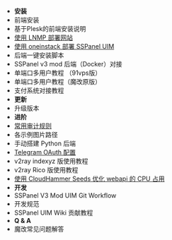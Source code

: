 - **安装**
- 前端安装
- 基于Plesk的前端安装说明
- [使用 LNMP 部署网站](https://blog.anank.ke/w/SSPanel_with_LNMP)
- [使用 oneinstack 部署 SSPanel UIM](install-using-ois)
- 后端一键安装脚本
- SSPanel v3 mod 后端（Docker）对接
- 单端口多用户教程 （91vps版）
- 单端口多用户教程（魔改原版）
- 支付系统对接教程
- **更新**
- 升级版本
- **进阶**
- [常用审计规则](useful-detect-rules)
- 各示例图片路径
- 手动搭建 Python 后端
- [Telegram OAuth 配置](setup-telegram-oauth)
- v2ray indexyz 版使用教程
- v2ray Rico 版使用教程
- [使用 CloudHammer Seeds 优化 webapi 的 CPU 占用](use-cloudhammer-seeds-as-webapi)
- **开发**
- SSPanel V3 Mod UIM Git Workflow
- 开发规范
- SSPanel UIM Wiki 贡献教程
- **Q & A**
- 魔改常见问题解答
